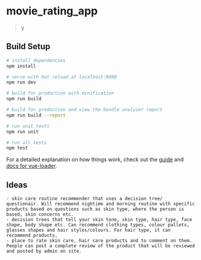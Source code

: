 # movie_rating_app

> y

## Build Setup

``` bash
# install dependencies
npm install

# serve with hot reload at localhost:8080
npm run dev

# build for production with minification
npm run build

# build for production and view the bundle analyzer report
npm run build --report

# run unit tests
npm run unit

# run all tests
npm test
```

For a detailed explanation on how things work, check out the [guide](http://vuejs-templates.github.io/webpack/) and [docs for vue-loader](http://vuejs.github.io/vue-loader).

## Ideas

``` - regular blog posts 
- skin care routine recommender that uses a decision tree/ questionair. Will recommend nightime and morning routine with specific products based on questions such as skin type, where the person is based, skin concerns etc. 
- decision trees that tell your skin tone, skin type, hair type, face shape, body shape etc. Can recommend clothing types, colour pallets, glasses shapes and hair styles/colours. For hair type, it can recommend products.
- place to rate skin care, hair care products and to comment on them. People can post a complete review of the product that will be reviewed and posted by admin on site. 
```
